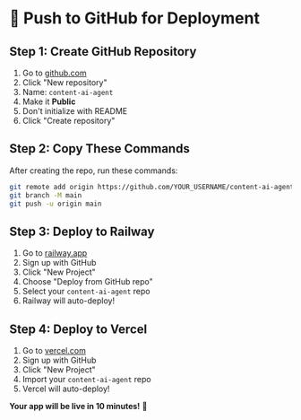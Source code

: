 # 🚀 Push to GitHub for Deployment

## **Step 1: Create GitHub Repository**
1. Go to [github.com](https://github.com)
2. Click "New repository"
3. Name: `content-ai-agent`
4. Make it **Public**
5. Don't initialize with README
6. Click "Create repository"

## **Step 2: Copy These Commands**
After creating the repo, run these commands:

```bash
git remote add origin https://github.com/YOUR_USERNAME/content-ai-agent.git
git branch -M main
git push -u origin main
```

## **Step 3: Deploy to Railway**
1. Go to [railway.app](https://railway.app)
2. Sign up with GitHub
3. Click "New Project"
4. Choose "Deploy from GitHub repo"
5. Select your `content-ai-agent` repo
6. Railway will auto-deploy!

## **Step 4: Deploy to Vercel**
1. Go to [vercel.com](https://vercel.com)
2. Sign up with GitHub
3. Click "New Project"
4. Import your `content-ai-agent` repo
5. Vercel will auto-deploy!

**Your app will be live in 10 minutes!** 🎉
